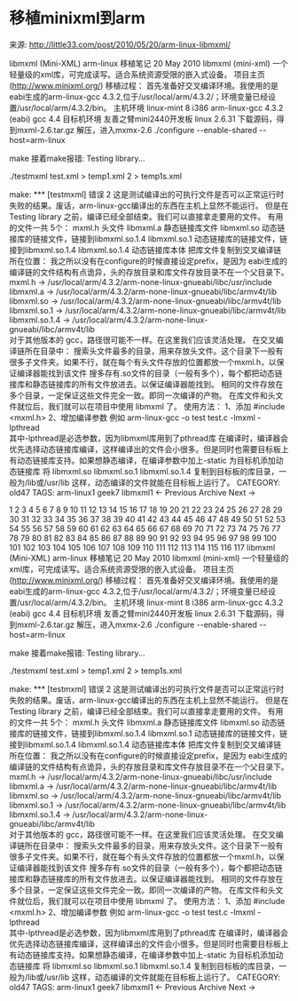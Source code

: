 # 移植minixml到arm

来源: http://little33.com/post/2010/05/20/arm-linux-libmxml/

libmxml (Mini-XML) arm-linux 移植笔记
20 May 2010
libmxml (mini-xml)
一个轻量级的xml库，可完成读写。适合系统资源受限的嵌入式设备。
项目主页
(http://www.minixml.org/)
移植过程：
首先准备好交叉编译环境。我使用的是eabi生成的arm-linux-gcc 4.3.2,位于/usr/local/arm/4.3.2/；环境变量已经设置/usr/local/arm/4.3.2/bin。
主机环境
linux-mint 8 i386
arm-linux-gcc 4.3.2 (eabi)
gcc 4.4
目标机环境
友善之臂mini2440开发板
linux 2.6.31
下载源码，得到mxml-2.6.tar.gz
解压，进入mxmx-2.6
./configure --enable-shared --host=arm-linux

make
接着make报错:
Testing library... 

./testmxml test.xml > temp1.xml 2 > temp1s.xml 

make: *** [testmxml] 错误   2 
这是测试编译出的可执行文件是否可以正常运行时失败的结果。废话，arm-linux-gcc编译出的东西在主机上显然不能运行。
但是在 Testing library 之前，编译已经全部结束。我们可以直接拿走要用的文件。
有用的文件一共 5个：
mxml.h 头文件
libmxml.a 静态链接库文件
libmxml.so 动态链接库的链接文件，链接到libmxml.so.1.4
libmxml.so.1 动态链接库的链接文件，链接到libmxml.so.1.4
libmxml.so.1.4 动态链接库本体
把库文件复制到交叉编译链所在位置：
我之所以没有在configure的时候直接设定prefix，是因为 eabi生成的编译链的文件结构有点诡异，头的存放目录和库文件存放目录不在一个父目录下。
mxml.h         → /usr/local/arm/4.3.2/arm-none-linux-gnueabi/libc/usr/include
libmxml.a      → /usr/local/arm/4.3.2/arm-none-linux-gnueabi/libc/armv4t/lib
libmxml.so     → /usr/local/arm/4.3.2/arm-none-linux-gnueabi/libc/armv4t/lib  
libmxml.so.1   → /usr/local/arm/4.3.2/arm-none-linux-gnueabi/libc/armv4t/lib  
libmxml.so.1.4 → /usr/local/arm/4.3.2/arm-none-linux-gnueabi/libc/armv4t/lib  
对于其他版本的 gcc，路径很可能不一样。在这里我们应该灵活处理。
在交叉编译链所在目录中：
搜索头文件最多的目录，用来存放头文件。这个目录下一般有很多子文件夹。如果不行，就在每个有头文件存放的位置都放一个mxml.h，以保证编译器能找到该文件
搜多存有.so文件的目录（一般有多个），每个都把动态链接库和静态链接库的所有文件放进去。以保证编译器能找到。
相同的文件存放在多个目录，一定保证这些文件完全一致。即同一次编译的产物。
在库文件和头文件就位后，我们就可以在项目中使用 libmxml 了。
使用方法：
1、添加
#include <mxml.h>
2、增加编译参数
例如
arm-linux-gcc -o test test.c -lmxml -lpthread  
其中-lpthread是必选参数，因为libmxml库用到了pthread库
在编译时，编译器会优先选择动态链接库编译，这样编译出的文件会小很多。但是同时也需要目标板上有动态链接库支持。如果想静态编译，在编译参数中加上-static
为目标机添加动态链接库
将
libmxml.so
libmxml.so.1
libmxml.so.1.4
复制到目标板的库目录，一般为/lib或/usr/lib
这样，动态编译的文件就能在目标板上运行了。
CATEGORY: old47
TAGS: arm-linux1 geek7 libmxml1
← Previous Archive Next →

1
2
3
4
5
6
7
8
9
10
11
12
13
14
15
16
17
18
19
20
21
22
23
24
25
26
27
28
29
30
31
32
33
34
35
36
37
38
39
40
41
42
43
44
45
46
47
48
49
50
51
52
53
54
55
56
57
58
59
60
61
62
63
64
65
66
67
68
69
70
71
72
73
74
75
76
77
78
79
80
81
82
83
84
85
86
87
88
89
90
91
92
93
94
95
96
97
98
99
100
101
102
103
104
105
106
107
108
109
110
111
112
113
114
115
116
117
libmxml (Mini-XML) arm-linux 移植笔记
20 May 2010
libmxml (mini-xml)
一个轻量级的xml库，可完成读写。适合系统资源受限的嵌入式设备。
项目主页
(http://www.minixml.org/)
移植过程：
首先准备好交叉编译环境。我使用的是eabi生成的arm-linux-gcc 4.3.2,位于/usr/local/arm/4.3.2/；环境变量已经设置/usr/local/arm/4.3.2/bin。
主机环境
linux-mint 8 i386
arm-linux-gcc 4.3.2 (eabi)
gcc 4.4
目标机环境
友善之臂mini2440开发板
linux 2.6.31
下载源码，得到mxml-2.6.tar.gz
解压，进入mxmx-2.6
./configure --enable-shared --host=arm-linux

make
接着make报错:
Testing library... 

./testmxml test.xml > temp1.xml 2 > temp1s.xml 

make: *** [testmxml] 错误   2 
这是测试编译出的可执行文件是否可以正常运行时失败的结果。废话，arm-linux-gcc编译出的东西在主机上显然不能运行。
但是在 Testing library 之前，编译已经全部结束。我们可以直接拿走要用的文件。
有用的文件一共 5个：
mxml.h 头文件
libmxml.a 静态链接库文件
libmxml.so 动态链接库的链接文件，链接到libmxml.so.1.4
libmxml.so.1 动态链接库的链接文件，链接到libmxml.so.1.4
libmxml.so.1.4 动态链接库本体
把库文件复制到交叉编译链所在位置：
我之所以没有在configure的时候直接设定prefix，是因为 eabi生成的编译链的文件结构有点诡异，头的存放目录和库文件存放目录不在一个父目录下。
mxml.h         → /usr/local/arm/4.3.2/arm-none-linux-gnueabi/libc/usr/include
libmxml.a      → /usr/local/arm/4.3.2/arm-none-linux-gnueabi/libc/armv4t/lib
libmxml.so     → /usr/local/arm/4.3.2/arm-none-linux-gnueabi/libc/armv4t/lib  
libmxml.so.1   → /usr/local/arm/4.3.2/arm-none-linux-gnueabi/libc/armv4t/lib  
libmxml.so.1.4 → /usr/local/arm/4.3.2/arm-none-linux-gnueabi/libc/armv4t/lib  
对于其他版本的 gcc，路径很可能不一样。在这里我们应该灵活处理。
在交叉编译链所在目录中：
搜索头文件最多的目录，用来存放头文件。这个目录下一般有很多子文件夹。如果不行，就在每个有头文件存放的位置都放一个mxml.h，以保证编译器能找到该文件
搜多存有.so文件的目录（一般有多个），每个都把动态链接库和静态链接库的所有文件放进去。以保证编译器能找到。
相同的文件存放在多个目录，一定保证这些文件完全一致。即同一次编译的产物。
在库文件和头文件就位后，我们就可以在项目中使用 libmxml 了。
使用方法：
1、添加
#include <mxml.h>
2、增加编译参数
例如
arm-linux-gcc -o test test.c -lmxml -lpthread  
其中-lpthread是必选参数，因为libmxml库用到了pthread库
在编译时，编译器会优先选择动态链接库编译，这样编译出的文件会小很多。但是同时也需要目标板上有动态链接库支持。如果想静态编译，在编译参数中加上-static
为目标机添加动态链接库
将
libmxml.so
libmxml.so.1
libmxml.so.1.4
复制到目标板的库目录，一般为/lib或/usr/lib
这样，动态编译的文件就能在目标板上运行了。
CATEGORY: old47
TAGS: arm-linux1 geek7 libmxml1
← Previous Archive Next →

